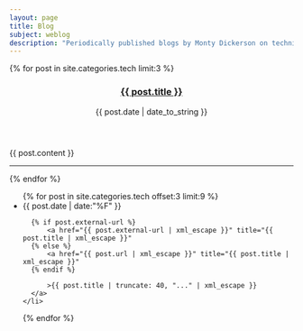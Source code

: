 ```yaml
---
layout: page
title: Blog
subject: weblog
description: "Periodically published blogs by Monty Dickerson on technical or professional topics."
---
```


<section class="posts">
  {% for post in site.categories.tech limit:3 %}
  <article class="post">
    <header>
      <h1 class="post-title">
        <a href="{{ post.url }}">
          {{ post.title }}
        </a>
      </h1>
      <span class="post-date">{{ post.date | date_to_string }}</span>
    </header>
    {{ post.content }}
  </article>
  <hr/>
  {% endfor %}
</section>

<section id="archive">
  <ul class="past">
  {% for post in site.categories.tech offset:3 limit:9 %}
    <li>
      <time>{{ post.date | date:"%F" }}</time>

      {% if post.external-url %}
          <a href="{{ post.external-url | xml_escape }}" title="{{ post.title | xml_escape }}"
      {% else %}
          <a href="{{ post.url | xml_escape }}" title="{{ post.title | xml_escape }}"
      {% endif %}

          >{{ post.title | truncate: 40, "..." | xml_escape }}
      </a>
    </li>
  {% endfor %}
  </ul>
</section>
